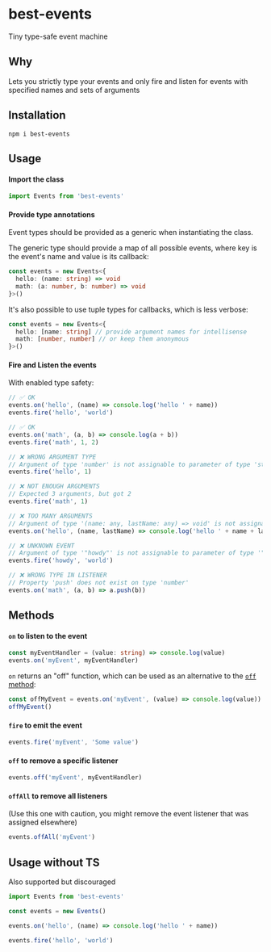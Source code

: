 # best-events

Tiny type-safe event machine

## Why

Lets you strictly type your events and only fire and listen for events with specified names and sets of arguments

## Installation
```
npm i best-events
```

## Usage

#### Import the class
```ts
import Events from 'best-events'
```

#### Provide type annotations
Event types should be provided as a generic when instantiating the class.

The generic type should provide a map of all possible events, where key is the event's name and value is its callback:
```ts
const events = new Events<{
  hello: (name: string) => void
  math: (a: number, b: number) => void
}>()
```

It's also possible to use tuple types for callbacks, which is less verbose:
```ts
const events = new Events<{
  hello: [name: string] // provide argument names for intellisense
  math: [number, number] // or keep them anonymous
}>()
```

#### Fire and Listen the events
With enabled type safety:
```ts
// ✅ OK
events.on('hello', (name) => console.log('hello ' + name))
events.fire('hello', 'world')

// ✅ OK
events.on('math', (a, b) => console.log(a + b))
events.fire('math', 1, 2)

// ❌ WRONG ARGUMENT TYPE
// Argument of type 'number' is not assignable to parameter of type 'string'
events.fire('hello', 1)

// ❌ NOT ENOUGH ARGUMENTS
// Expected 3 arguments, but got 2
events.fire('math', 1)

// ❌ TOO MANY ARGUMENTS
// Argument of type '(name: any, lastName: any) => void' is not assignable to parameter of type '(name: string) => void'
events.on('hello', (name, lastName) => console.log('hello ' + name + lastName))

// ❌ UNKNOWN EVENT
// Argument of type '"howdy"' is not assignable to parameter of type '"hello" | "math"'
events.fire('howdy', 'world')

// ❌ WRONG TYPE IN LISTENER
// Property 'push' does not exist on type 'number'
events.on('math', (a, b) => a.push(b))
```

## Methods

#### `on` to listen to the event
```ts
const myEventHandler = (value: string) => console.log(value)
events.on('myEvent', myEventHandler)
```
`on` returns an "off" function, which can be used as an alternative to the [`off` method](#off-to-remove-a-specific-listener):
```ts
const offMyEvent = events.on('myEvent', (value) => console.log(value))
offMyEvent()
```
#### `fire` to emit the event
```ts
events.fire('myEvent', 'Some value')
```

#### `off` to remove a specific listener
```ts
events.off('myEvent', myEventHandler)
```

#### `offAll` to remove all listeners
(Use this one with caution, you might remove the event listener that was assigned elsewhere)
```ts
events.offAll('myEvent')
```

## Usage without TS

Also supported but discouraged
```js
import Events from 'best-events'

const events = new Events()

events.on('hello', (name) => console.log('hello ' + name))

events.fire('hello', 'world')
```
